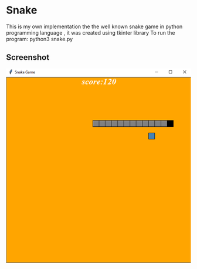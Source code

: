 # Snake
This is my own implementation the the well known snake game in python programming language , it was created using tkinter library 
To run the program: python3 snake.py


## Screenshot
![alt text](https://github.com/abdulmalik29/Snake/blob/main/screenshot.PNG)
